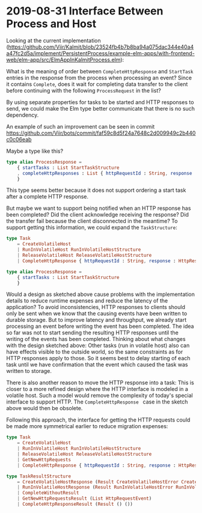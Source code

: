 # 2019-08-31 Interface Between Process and Host

Looking at the current implementation (https://github.com/Viir/Kalmit/blob/23524fb4b7b8ba94a075dac344e40a4a47fc2d5a/implement/PersistentProcess/example-elm-apps/with-frontend-web/elm-app/src/ElmAppInKalmitProcess.elm):

What is the meaning of order between `CompleteHttpResponse` and `StartTask` entries in the response from the process when processing an event? Since it contains `Complete`, does it wait for completing data transfer to the client before continuing with the following `ProcessRequest` in the list?

By using separate properties for tasks to be started and HTTP responses to send, we could make the Elm type better communicate that there is no such dependency.

An example of such an improvement can be seen in commit https://github.com/Viir/bots/commit/faf59c8d5f24a7648c2d009949c2b440c0c06eab

Maybe a type like this?
```Elm
type alias ProcessResponse =
    { startTasks : List StartTaskStructure
    , completeHttpResponses : List { httpRequestId : String, response : HttpResponse }
    }
```
This type seems better because it does not support ordering a start task after a complete HTTP response.

But maybe we want to support being notified when an HTTP response has been completed? Did the client acknowledge receiving the response? Did the transfer fail because the client disconnected in the meantime? To support getting this information, we could expand the `TaskStructure`:
```Elm
type Task
    = CreateVolatileHost
    | RunInVolatileHost RunInVolatileHostStructure
    | ReleaseVolatileHost ReleaseVolatileHostStructure
    | CompleteHttpResponse { httpRequestId : String, response : HttpResponse }

type alias ProcessResponse =
    { startTasks : List StartTaskStructure
    }
```

Would a design as sketched above cause problems with the implementation details to reduce runtime expenses and reduce the latency of the application? To avoid inconsistencies, HTTP responses to clients should only be sent when we know that the causing events have been written to durable storage. But to improve latency and throughput, we already start processing an event before writing the event has been completed. The idea so far was not to start sending the resulting HTTP responses until the writing of the events has been completed.
Thinking about what changes with the design sketched above: Other tasks (run in volatile host) also can have effects visible to the outside world, so the same constraints as for HTTP responses apply to those. So it seems best to delay starting of each task until we have confirmation that the event which caused the task was written to storage.

There is also another reason to move the HTTP response into a task: This is closer to a more refined design where the HTTP interface is modeled in a volatile host. Such a model would remove the complexity of today's special interface to support HTTP. The `CompleteHttpResponse ` case in the sketch above would then be obsolete.

Following this approach, the interface for getting the HTTP requests could be made more symmetrical earlier to reduce migration expenses:
```Elm
type Task
    = CreateVolatileHost
    | RunInVolatileHost RunInVolatileHostStructure
    | ReleaseVolatileHost ReleaseVolatileHostStructure
    | GetNewHttpRequests
    | CompleteHttpResponse { httpRequestId : String, response : HttpResponse }

type TaskResultStructure
    = CreateVolatileHostResponse (Result CreateVolatileHostError CreateVolatileHostComplete)
    | RunInVolatileHostResponse (Result RunInVolatileHostError RunInVolatileHostComplete)
    | CompleteWithoutResult
    | GetNewHttpRequestsResult (List HttpRequestEvent)
    | CompleteHttpResponseResult (Result () ())
```
